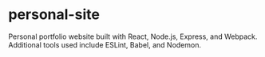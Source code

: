 # personal-site
Personal portfolio website built with React, Node.js, Express, and Webpack.
Additional tools used include ESLint, Babel, and Nodemon.
